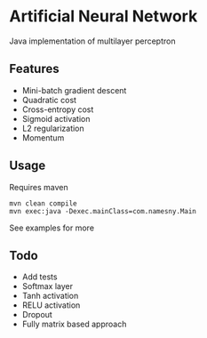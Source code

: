# Artificial Neural Network

Java implementation of multilayer perceptron

## Features

* Mini-batch gradient descent
* Quadratic cost
* Cross-entropy cost
* Sigmoid activation
* L2 regularization
* Momentum

## Usage

Requires maven

```
mvn clean compile
mvn exec:java -Dexec.mainClass=com.namesny.Main
```

See examples for more

## Todo

* Add tests
* Softmax layer
* Tanh activation
* RELU activation
* Dropout
* Fully matrix based approach
